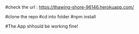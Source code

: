 #check the url : https://thawing-shore-96146.herokuapp.com/


#clone the repo
#cd into folder
#npm install

#The App shhould be working fine!
